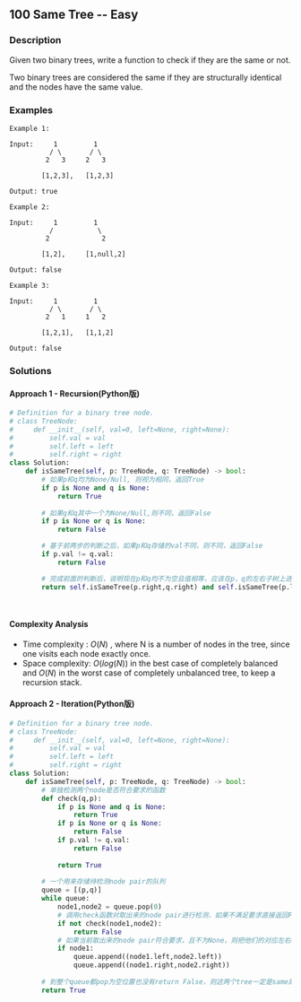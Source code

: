 ## 100 Same Tree -- Easy

### Description

Given two binary trees, write a function to check if they are the same or not.

Two binary trees are considered the same if they are structurally identical and the nodes have the same value.



### Examples

```pseudocode
Example 1:

Input:     1         1
          / \       / \
         2   3     2   3

        [1,2,3],   [1,2,3]

Output: true

Example 2:

Input:     1         1
          /           \
         2             2

        [1,2],     [1,null,2]

Output: false

Example 3:

Input:     1         1
          / \       / \
         2   1     1   2

        [1,2,1],   [1,1,2]

Output: false
```



### Solutions

#### Approach 1 - Recursion(Python版)

```python
# Definition for a binary tree node.
# class TreeNode:
#     def __init__(self, val=0, left=None, right=None):
#         self.val = val
#         self.left = left
#         self.right = right
class Solution:
    def isSameTree(self, p: TreeNode, q: TreeNode) -> bool:
        # 如果p和q均为None/Null, 则视为相同，返回True
        if p is None and q is None:
            return True
        
		# 如果q和q其中一个为None/Null,则不同，返回False
        if p is None or q is None:
            return False

        # 基于前两步的判断之后，如果p和q存储的val不同，则不同，返回False
        if p.val != q.val:
            return False

        # 完成前面的判断后，说明现在p和q均不为空且值相等，应该在p，q的左右子树上进行递归调用（注意，逻辑连接词应该用and）
        return self.isSameTree(p.right,q.right) and self.isSameTree(p.left,q.left)
    
        
```

#### **Complexity Analysis**

- Time complexity : $O(N)$ , where N is a number of nodes in the tree, since one visits each node exactly once.
- Space complexity: $O(log(N))$  in the best case of completely balanced and $O(N)$ in the worst case of completely unbalanced tree, to keep a recursion stack.



#### Approach 2 - Iteration(Python版)

```python
# Definition for a binary tree node.
# class TreeNode:
#     def __init__(self, val=0, left=None, right=None):
#         self.val = val
#         self.left = left
#         self.right = right
class Solution:
    def isSameTree(self, p: TreeNode, q: TreeNode) -> bool:
        # 单独检测两个node是否符合要求的函数
        def check(q,p):
            if p is None and q is None:
                return True
            if p is None or q is None:
                return False
            if p.val != q.val:
                return False
            
            return True
        
        # 一个用来存储待检测node pair的队列
        queue = [(p,q)]
        while queue:
            node1,node2 = queue.pop(0)
            # 调用check函数对取出来的node pair进行检测，如果不满足要求直接返回False
            if not check(node1,node2):
                return False
            # 如果当前取出来的node pair符合要求，且不为None，则把他们的对应左右child node分别形成node pair加入到队列中
            if node1:
                queue.append((node1.left,node2.left))
                queue.append((node1.right,node2.right))
                
        # 到整个queue都pop为空位置也没有return False，则这两个tree一定是same的
        return True
            
        
```

